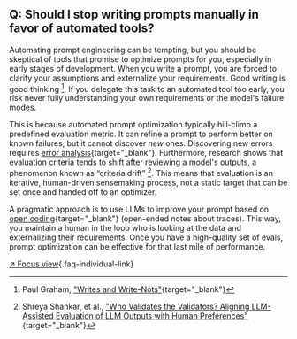## Q: Should I stop writing prompts manually in favor of automated tools?

Automating prompt engineering can be tempting, but you should be skeptical of tools that promise to optimize prompts for you, especially in  early stages of development. When you write a prompt, you are forced to clarify your assumptions and externalize your requirements. Good writing is good thinking [^2].  If you delegate this task to an automated tool too early, you risk never fully understanding your own requirements or the model's failure modes.

This is because automated prompt optimization typically hill-climb a predefined evaluation metric. It can refine a prompt to perform better on known failures, but it cannot discover *new* ones. Discovering new errors requires [error analysis](#q-why-is-error-analysis-so-important-in-llm-evals-and-how-is-it-performed){target="_blank"}. Furthermore, research shows that evaluation criteria tends to shift after reviewing a model's outputs, a phenomenon known as “criteria drift” [^3]. This means that evaluation is an iterative, human-driven sensemaking process, not a static target that can be set once and handed off to an optimizer.

A pragmatic approach is to use LLMs to improve your prompt based on [open coding](#q-why-is-error-analysis-so-important-in-llm-evals-and-how-is-it-performed){target="_blank"} (open-ended notes about traces). This way, you maintain a human in the loop who is looking at the data and externalizing their requirements. Once you have a high-quality set of evals, prompt optimization can be effective for that last mile of performance.

[↗ Focus view](/blog/posts/evals-faq/should-i-stop-writing-prompts-manually-in-favor-of-automated-tools.html){.faq-individual-link}

[^2]: Paul Graham, ["Writes and Write-Nots"](https://paulgraham.com/writes.html){target="_blank"}
[^3]: Shreya Shankar, et al., ["Who Validates the Validators? Aligning LLM-Assisted Evaluation of LLM Outputs with Human Preferences"](https://arxiv.org/abs/2404.12272){target="_blank"}